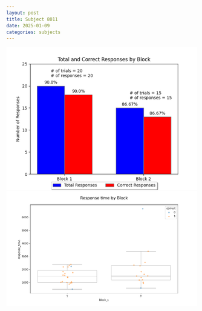```yaml
---
layout: post
title: Subject 8011
date: 2025-01-09
categories: subjects
---
```


![](data/8011/run-29/8011_ATS_responses.png)
![](data/8011/run-29/8011_ATS_rt.png)
